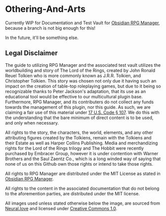 # Othering-And-Arts

Currently WIP for Documentation and Test Vault for [Obsidian RPG Manager](https://github.com/carlonicora/obsidian-rpg-manager), because a branch is not big enough for this!

In the future, it'll be something else. 


## Legal Disclaimer

The guide to utilizing RPG Manager and the associated test vault utilizes the worldbuilding and story of The Lord of the Rings, created by John Ronald Reuel Tolkien who is more commonly known as J.R.R. Tolkien, and Christopher Tolkien. This story was chosen not only due it having such an impact on the creation of table-top roleplaying games, but due to it being so recognizable thanks to Peter Jackson's adaptation, that its use as an educational tool would be effective to our multicultural plugin base. Furthermore, RPG Manager, and its contributers do not collect any funds towards the management of this plugin, nor this guide. As such, we are claiming a fair use of this material under [17 U.S. Code § 107](https://www.copyright.gov/title17/92chap1.html#107). We do this with the understanding that the bare minimum of direct content is to be used, and only when necessary. 


All rights to the story, the characters, the world, elements, and any other attributing figures created by the Tolkiens, remain with the Tolkiens and their Estate as well as Harper Collins Publishing. Media and merchandizing rights for the Lord of the Rings trilogy and The Hobbit were recently purchased by Embracer Group, however it is under contention with Warner Brothers and the Saul Zaentz Co., which is a long winded way of saying that none of us on this Github own those rights or intend to take those rights. 

All rights to RPG Manager are distributed under the MIT License as stated in [Obsidian RPG Manager](https://github.com/carlonicora/obsidian-rpg-manager).  

All rights to the content in the associated documentation that do not belong to the aforemention parties, are distributed under the MIT license. 

All images used unless stated otherwise below the image, are sourced from [Neural.love](https://neural.love) and licensed under [Creative Commons 1.0](https://creativecommons.org/licenses/by/1.0/). 
